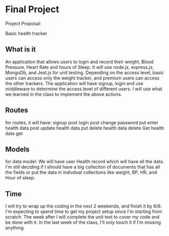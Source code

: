 # Final Project

Project Proposal:

Basic health tracker

## What is it

An application that allows users to login and record their weight, Blood Pressure, Heart Rate and hours of Sleep.
It will use node.js, express.js, MongoDb, and Jest.js for unit testing.
Depending on the access level, basic users can access only the weight tracker, and premium users can access the other trackers.
The application will have signup, login and use middleware to determine the access level of different users.
I will use what we learned in the class to implement the above actions.

## Routes
for routes, it will have:
signup post
login post
change password put
enter health data post
update health data put
delete health data delete
Get health data get

## Models
for data model:
We will have 
user
Health record which will have all the data.
I'm still deciding if I should have a big colleciton of documents that has all the fields or put the data in indivdual collections like weight, BP, HR, and Hour of sleep.

## Time

I will try to wrap up the coding in the next 2 weekends, and finish it by 6/6. I'm expecting to spend time to get my project setup since I'm starting from scratch.
The week after I will complete the unit test to cover my code and be done with it.
In the last week of the class, I'll only touch it if I'm missing anything.





